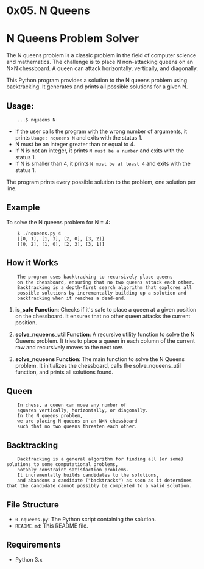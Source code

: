 # 0x05. N Queens
# N Queens Problem Solver

The N queens problem is a classic problem in the field of computer science and mathematics. The challenge is to place N non-attacking queens on an N×N chessboard. A queen can attack horizontally, vertically, and diagonally.

This Python program provides a solution to the N queens problem using backtracking. It generates and prints all possible solutions for a given N.

## Usage:
```
    ...$ nqueens N
```

- If the user calls the program with the wrong number of arguments, it prints `Usage: nqueens N` and exits with the status 1.
- N must be an integer greater than or equal to 4.
- If N is not an integer, it prints `N must be a number` and exits with the status 1.
- If N is smaller than 4, it prints `N must be at least 4` and exits with the status 1.

The program prints every possible solution to the problem, one solution per line.

## Example

To solve the N queens problem for N = 4:

```
    $ ./nqueens.py 4
    [[0, 1], [1, 3], [2, 0], [3, 2]]
    [[0, 2], [1, 0], [2, 3], [3, 1]]
```


## How it Works
```
    The program uses backtracking to recursively place queens
    on the chessboard, ensuring that no two queens attack each other.
    Backtracking is a depth-first search algorithm that explores all
    possible solutions by incrementally building up a solution and
    backtracking when it reaches a dead-end. 
```
1. **is_safe Function**: Checks if it's safe to place a queen at a given position on the chessboard. It ensures that no other queen attacks the current position.

2. **solve_nqueens_util Function**: A recursive utility function to solve the N Queens problem. It tries to place a queen in each column of the current row and recursively moves to the next row.

3. **solve_nqueens Function**: The main function to solve the N Queens problem. It initializes the chessboard, calls the solve_nqueens_util function, and prints all solutions found.

## Queen
```
    In chess, a queen can move any number of 
    squares vertically, horizontally, or diagonally.
    In the N queens problem,
    we are placing N queens on an N×N chessboard
    such that no two queens threaten each other.
```
## Backtracking
```
    Backtracking is a general algorithm for finding all (or some) solutions to some computational problems,
    notably constraint satisfaction problems.
    It incrementally builds candidates to the solutions,
    and abandons a candidate ("backtracks") as soon as it determines that the candidate cannot possibly be completed to a valid solution.
```

## File Structure
- `0-nqueens.py`: The Python script containing the solution.
- `README.md`: This README file.

## Requirements
- Python 3.x